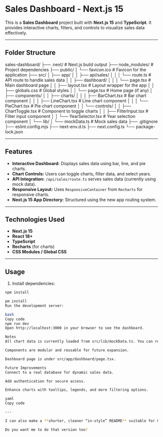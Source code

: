 # Sales Dashboard - Next.js 15

This is a **Sales Dashboard** project built with **Next.js 15** and **TypeScript**. It provides interactive charts, filters, and controls to visualize sales data effectively.

---

## Folder Structure

sales-dashboard/
├── .next/ # Next.js build output
├── node_modules/ # Project dependencies
├── public/
│ └── favicon.ico # Favicon for the application
├── src/
│ ├── app/
│ │ ├── api/sales/
│ │ │ └── route.ts # API route to handle sales data
│ │ ├── dashboard/
│ │ │ └── page.tsx # Main dashboard page
│ │ ├── layout.tsx # Layout wrapper for the app
│ │ ├── globals.css # Global styles
│ │ └── page.tsx # Home page (if any)
│ ├── components/
│ │ ├── charts/
│ │ │ ├── BarChart.tsx # Bar chart component
│ │ │ ├── LineChart.tsx # Line chart component
│ │ │ └── PieChart.tsx # Pie chart component
│ │ └── controls/
│ │ ├── ChartToggle.tsx # Component to toggle charts
│ │ ├── FilterInput.tsx # Filter input component
│ │ └── YearSelector.tsx # Year selection component
│ └── lib/
│ └── mockData.ts # Mock sales data
├── .gitignore
├── eslint.config.mjs
├── next-env.d.ts
├── next.config.ts
└── package-lock.json



---

## Features

- **Interactive Dashboard:** Displays sales data using bar, line, and pie charts.
- **Chart Controls:** Users can toggle charts, filter data, and select years.
- **API Integration:** `/api/sales/route.ts` serves sales data (currently using mock data).
- **Responsive Layout:** Uses `ResponsiveContainer` from `Recharts` for responsive charts.
- **Next.js 15 App Directory:** Structured using the new app routing system.

---

## Technologies Used

- **Next.js 15**
- **React 18+**
- **TypeScript**
- **Recharts** (for charts)
- **CSS Modules / Global CSS**

---

## Usage

1. Install dependencies:

```bash
npm install

pm install
Run the development server:

bash
Copy code
npm run dev
Open http://localhost:3000 in your browser to see the dashboard.

Notes
All chart data is currently loaded from src/lib/mockData.ts. You can replace it with a real API.

Components are modular and reusable for future expansion.

Dashboard page is under src/app/dashboard/page.tsx.

Future Improvements
Connect to a real database for dynamic sales data.

Add authentication for secure access.

Enhance charts with tooltips, legends, and more filtering options.

yaml
Copy code

---

I can also make a **shorter, cleaner “in-style” README** suitable for GitHub with badges, usage, and folder structure visually more appealing if you want.  

Do you want me to do that version too?


